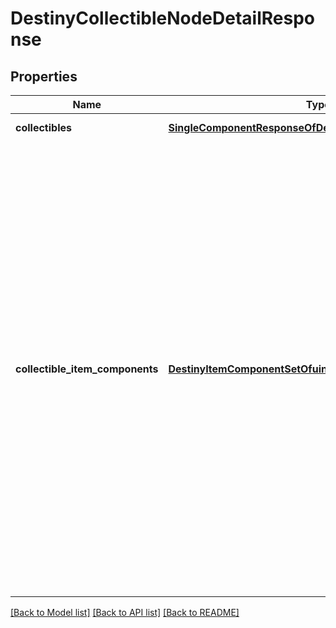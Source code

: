 # DestinyCollectibleNodeDetailResponse

## Properties
Name | Type | Description | Notes
------------ | ------------- | ------------- | -------------
**collectibles** | [**SingleComponentResponseOfDestinyCollectiblesComponent**](SingleComponentResponseOfDestinyCollectiblesComponent.md) | COMPONENT TYPE: Collectibles | [optional] 
**collectible_item_components** | [**DestinyItemComponentSetOfuint32**](DestinyItemComponentSetOfuint32.md) | Item components, keyed by the item hash of the items pointed at collectibles found under the requested Presentation Node.  NOTE: I had a lot of hemming and hawing about whether these should be keyed by collectible hash or item hash... but ultimately having it be keyed by item hash meant that UI that already uses DestinyItemComponentSet data wouldn&#39;t have to have a special override to do the collectible -&gt; item lookup once you delve into an item&#39;s details, and it also meant that you didn&#39;t have to remember that the Hash being used as the key for plugSets was different from the Hash being used for the other Dictionaries. As a result, using the Item Hash felt like the least crappy solution.  We may all come to regret this decision. We will see.  COMPONENT TYPE: [See inside the DestinyItemComponentSet contract for component types.] | [optional] 

[[Back to Model list]](../README.md#documentation-for-models) [[Back to API list]](../README.md#documentation-for-api-endpoints) [[Back to README]](../README.md)


